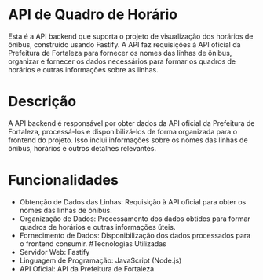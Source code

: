 # API de Quadro de Horário
Esta é a API backend que suporta o projeto de visualização dos horários de ônibus, construído usando Fastify. A API faz requisições à API oficial da Prefeitura de Fortaleza para fornecer os nomes das linhas de ônibus, organizar e fornecer os dados necessários para formar os quadros de horários e outras informações sobre as linhas.

# Descrição
A API backend é responsável por obter dados da API oficial da Prefeitura de Fortaleza, processá-los e disponibilizá-los de forma organizada para o frontend do projeto. Isso inclui informações sobre os nomes das linhas de ônibus, horários e outros detalhes relevantes.

# Funcionalidades
- Obtenção de Dados das Linhas: Requisição à API oficial para obter os nomes das linhas de ônibus.
- Organização de Dados: Processamento dos dados obtidos para formar quadros de horários e outras informações úteis.
- Fornecimento de Dados: Disponibilização dos dados processados para o frontend consumir.
#Tecnologias Utilizadas
- Servidor Web: Fastify
- Linguagem de Programação: JavaScript (Node.js)
- API Oficial: API da Prefeitura de Fortaleza
